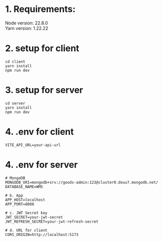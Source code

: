 # 1. Requirements:
Node version: 22.8.0  
Yarn version: 1.22.22

# 2. setup for client
    cd client  
    yarn install  
    npm run dev

# 3. setup for server
    cd server  
    yarn install  
    npm run dev

# 4. .env for client
    VITE_API_URL=your-api-url

# 4. .env for server
    # MongoDB
    MONGODB_URI=mongodb+srv://goods-admin:123@cluster0.douu7.mongodb.net/
    DATABASE_NAME=WMS

    # b. App
    APP_HOST=localhost
    APP_PORT=8080

    # c. JWT Secret key
    JWT_SECRET=your-jwt-secret
    JWT_REFRESH_SECRET=your-jwt-refresh-secret

    # d. URL for client
    CORS_ORIGIN=http://localhost:5173
